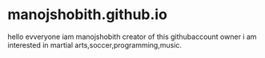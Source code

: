 # manojshobith.github.io
hello evveryone iam manojshobith creator of this githubaccount owner
i am interested in martial arts,soccer,programming,music.
